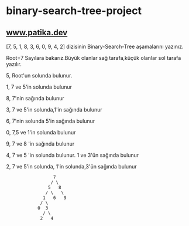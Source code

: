 # binary-search-tree-project

## www.patika.dev

[7, 5, 1, 8, 3, 6, 0, 9, 4, 2] dizisinin Binary-Search-Tree aşamalarını yazınız.

Root=7 Sayılara bakarız.Büyük olanlar sağ tarafa,küçük olanlar sol tarafa yazılır.

5, Root'un solunda bulunur.

1, 7 ve 5'in solunda bulunur

8, 7'nin sağında bulunur

3, 7 ve 5'in solunda,1'in sağında bulunur

6, 7'nin solunda 5'in sağında bulunur

0, 7,5 ve 1'in solunda bulunur

9, 7 ve 8 'in sağında bulunur

4, 7 ve 5 'in solunda bulunur. 1 ve 3'ün sağında bulunur

2, 7 ve 5'in solunda, 1'in solunda,3'ün sağında bulunur

                      7
                     / \
                    5   8
                   / \   \
                  1   6   9
                 / \
                0  3
                  / \
                 2   4
